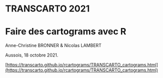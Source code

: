 # TRANSCARTO 2021 
# Faire des cartograms avec R
Anne-Christine BRONNER & Nicolas LAMBERT

Aussois, 18 octobre 2021.

[https://transcarto.github.io/rcartograms/TRANSCARTO_cartograms.html](https://transcarto.github.io/rcartograms/TRANSCARTO_cartograms.html)



